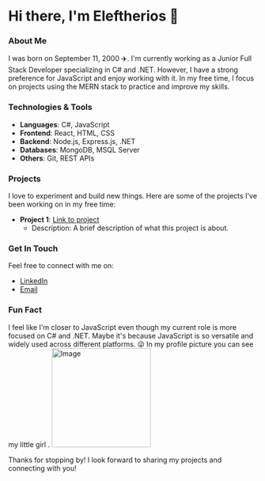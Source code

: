 # Hi there, I'm Eleftherios 👋

### About Me
I was born on September 11, 2000 ✈️. I'm currently working as a Junior Full Stack Developer specializing in C# and .NET. However, I have a strong preference for JavaScript and enjoy working with it. 
In my free time, I focus on projects using the MERN stack to practice and improve my skills.

### Technologies & Tools
- **Languages**: C#, JavaScript
- **Frontend**: React, HTML, CSS
- **Backend**: Node.js, Express.js, .NET
- **Databases**: MongoDB, MSQL Server
- **Others**: Git, REST APIs

### Projects
I love to experiment and build new things. Here are some of the projects I've been working on in my free time:
- **Project 1**: [Link to project](#)
  - Description: A brief description of what this project is about.

### Get In Touch
Feel free to connect with me on:
- [LinkedIn](https://www.linkedin.com/in/eleftherios-tsountanis-09a91a2ba/)
- [Email](mailto:lefteristsountanis@yahoo.gr)

### Fun Fact
I feel like I'm closer to JavaScript even though my current role is more focused on C# and .NET. Maybe it's because JavaScript is so versatile and widely used across different platforms. 😜
In my profile picture you can see my little girl .  <img src="https://github.com/ETsountanis/Image/blob/main/448932694_3057742201033908_4494615982010567565_n.jpg" alt="Image" width="200" height="200">

 
Thanks for stopping by! I look forward to sharing my projects and connecting with you!

